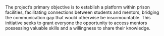 The project’s primary objective is to establish a platform within prison facilities, facilitating connections between students and mentors, bridging the communication gap that would otherwise be insurmountable. This initiative seeks to grant everyone the opportunity to access mentors possessing valuable skills and a willingness to share their knowledge.